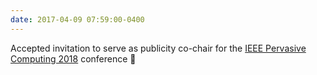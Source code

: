 ```yaml
---
date: 2017-04-09 07:59:00-0400
---
```


Accepted invitation to serve as publicity co-chair for the [IEEE Pervasive Computing 2018](http://percom.org/Previous/ST2018/) conference 📢 
